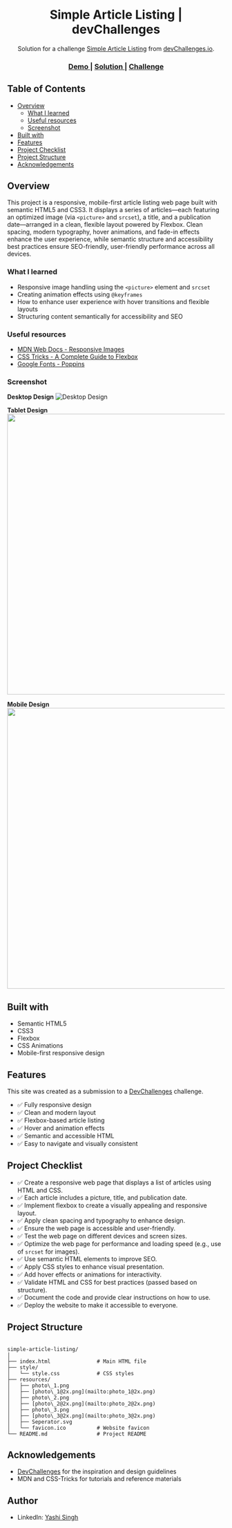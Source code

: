 <h1 align="center">Simple Article Listing | devChallenges</h1>

<div align="center">
   Solution for a challenge <a href="https://devchallenges.io/challenge/simple-article-listing" target="_blank">Simple Article Listing</a> from <a href="http://devchallenges.io" target="_blank">devChallenges.io</a>.
</div>

<div align="center">
  <h3>
    <a href="https://yashi-singh-9.github.io/Simple-Article-Listing/">
      Demo
    </a>
    <span> | </span>
    <a href="https://devchallenges.io/solution/51315">
      Solution
    </a>
    <span> | </span>
    <a href="https://devchallenges.io/challenge/simple-article-listing">
      Challenge
    </a>
  </h3>
</div>

## Table of Contents

- [Overview](#overview)
  - [What I learned](#what-i-learned)
  - [Useful resources](#useful-resources)
  - [Screenshot](#screenshot)
- [Built with](#built-with)
- [Features](#features)
- [Project Checklist](#project-checklist)
- [Project Structure](#project-structure) 
- [Acknowledgements](#acknowledgements)

## Overview

This project is a responsive, mobile-first article listing web page built with semantic HTML5 and CSS3. It displays a series of articles—each featuring an optimized image (via `<picture>` and `srcset`), a title, and a publication date—arranged in a clean, flexible layout powered by Flexbox. Clean spacing, modern typography, hover animations, and fade-in effects enhance the user experience, while semantic structure and accessibility best practices ensure SEO-friendly, user-friendly performance across all devices.

### What I learned

- Responsive image handling using the `<picture>` element and `srcset`
- Creating animation effects using `@keyframes`
- How to enhance user experience with hover transitions and flexible layouts
- Structuring content semantically for accessibility and SEO

### Useful resources

- [MDN Web Docs - Responsive Images](https://developer.mozilla.org/en-US/docs/Learn/HTML/Multimedia_and_embedding/Responsive_images)
- [CSS Tricks - A Complete Guide to Flexbox](https://css-tricks.com/snippets/css/a-guide-to-flexbox/)
- [Google Fonts - Poppins](https://fonts.google.com/specimen/Poppins)

### Screenshot

**Desktop Design**
![Desktop Design](design/Desktop_1350px.png)

**Tablet Design**  
<img src="design/Tablet_1024px.png" height="650px">

**Mobile Design**  
<img src="design/Mobile_412px.png" height="650px">

## Built with

- Semantic HTML5
- CSS3
- Flexbox
- CSS Animations
- Mobile-first responsive design

## Features

This site was created as a submission to a [DevChallenges](https://devchallenges.io/challenges-dashboard) challenge.

- ✅ Fully responsive design
- ✅ Clean and modern layout
- ✅ Flexbox-based article listing
- ✅ Hover and animation effects
- ✅ Semantic and accessible HTML
- ✅ Easy to navigate and visually consistent

## Project Checklist

- ✅ Create a responsive web page that displays a list of articles using HTML and CSS.
- ✅ Each article includes a picture, title, and publication date.
- ✅ Implement flexbox to create a visually appealing and responsive layout.
- ✅ Apply clean spacing and typography to enhance design.
- ✅ Ensure the web page is accessible and user-friendly.
- ✅ Test the web page on different devices and screen sizes.
- ✅ Optimize the web page for performance and loading speed (e.g., use of `srcset` for images).
- ✅ Use semantic HTML elements to improve SEO.
- ✅ Apply CSS styles to enhance visual presentation.
- ✅ Add hover effects or animations for interactivity.
- ✅ Validate HTML and CSS for best practices (passed based on structure).
- ✅ Document the code and provide clear instructions on how to use.
- ✅ Deploy the website to make it accessible to everyone.

## Project Structure

```

simple-article-listing/
│
├── index.html               # Main HTML file
├── style/
│   └── style.css            # CSS styles
├── resources/
│   ├── photo\_1.png
│   ├── [photo\_1@2x.png](mailto:photo_1@2x.png)
│   ├── photo\_2.png
│   ├── [photo\_2@2x.png](mailto:photo_2@2x.png)
│   ├── photo\_3.png
│   ├── [photo\_3@2x.png](mailto:photo_3@2x.png)
│   ├── Seperator.svg
│   └── favicon.ico          # Website favicon
└── README.md                # Project README

```

## Acknowledgements

- [DevChallenges](https://devchallenges.io/) for the inspiration and design guidelines
- MDN and CSS-Tricks for tutorials and reference materials

## Author

- LinkedIn: [Yashi Singh](https://www.linkedin.com/in/yashi-singh-b4143a246)
